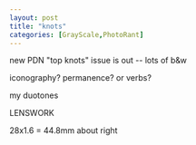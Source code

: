 ```yaml
---
layout: post
title: "knots"
categories: [GrayScale,PhotoRant]
---
```

new PDN "top knots" issue is out -- lots of b&w

<!--more-->
iconography? permanence? or verbs?

my duotones

LENSWORK

28x1.6 = 44.8mm about right

